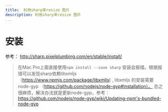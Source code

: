 ```yaml
---
title:  利用sharp来resize 图片
description: 利用sharp来resize 图片
...
```


# 安装
参考： http://sharp.pixelplumbing.com/en/stable/install/
> 在Mac Pro上面直接使用`npm install --save sharp` 安装会报错。根据报错可以发现sharp依赖libxmljs （https://www.npmjs.com/package/libxmljs) , libxmljs 的安装需要node-gyp （https://github.com/nodejs/node-gyp#installation）。   总之很麻烦，解决办法就是更新node-gyp，参考： https://github.com/nodejs/node-gyp/wiki/Updating-npm's-bundled-node-gyp





